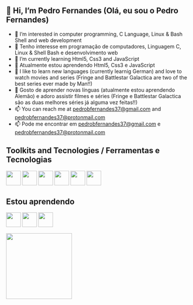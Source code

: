 ## 👋 Hi, I’m Pedro Fernandes (Olá, eu sou o Pedro Fernandes)
- 👀 I’m interested in computer programming, C Language, Linux & Bash Shell and web development
- 👀 Tenho interesse em programação de computadores, Linguagem C, Linux & Shell Bash e desenvolvimento web
- 🌱 I’m currently learning Html5, Css3 and JavaScript
- 🌱 Atualmente estou aprendendo Html5, Css3 e JavaScript
- 💞️ I like to learn new languages (currently learnig German) and love to watch movies and series (Fringe and Battlestar Galactica are two of the best series ever made by Man!!)
- 💞️ Gosto de aprender novas línguas (atualmente estou aprendendo Alemão) e adoro assistir filmes e séries (Fringe e Battlestar Galactica são as duas melhores séries já alguma vez feitas!!)
- 📫 You can reach me at pedrobfernandes37@gmail.com and pedrobfernandes37@protonmail.com
- 📫 Pode me encontrar em pedrobfernandes37@gmail.com e pedrobfernandes37@protonmail.com

## Toolkits and Tecnologies / Ferramentas e Tecnologias

<img loading="lazy" src="https://cdn.jsdelivr.net/gh/devicons/devicon@latest/icons/c/c-original.svg" width="40" height="40"/> <img loading="lazy" src="https://cdn.jsdelivr.net/gh/devicons/devicon@latest/icons/bash/bash-original.svg" width="40" height="40"/> <img loading="lazy" src="https://cdn.jsdelivr.net/gh/devicons/devicon@latest/icons/linux/linux-original.svg" width="40" height="40"/> <img loading="lazy" src="https://cdn.jsdelivr.net/gh/devicons/devicon@latest/icons/git/git-original.svg" width="40" height="40"/> <img loading="lazy" src="https://cdn.jsdelivr.net/gh/devicons/devicon@latest/icons/mysql/mysql-original.svg" width="40" height="40"/> <img loading="lazy" src="https://cdn.jsdelivr.net/gh/devicons/devicon@latest/icons/sqlite/sqlite-original-wordmark.svg" width="40" height="40"/> 

## Estou aprendendo

<img loading="lazy" src="https://cdn.jsdelivr.net/gh/devicons/devicon@latest/icons/html5/html5-original.svg" width="40" height="40"/>  <img loading="lazy" src="https://cdn.jsdelivr.net/gh/devicons/devicon@latest/icons/css3/css3-original.svg" width="40" height="40"/>  <img loading="lazy" src="https://cdn.jsdelivr.net/gh/devicons/devicon@latest/icons/javascript/javascript-original.svg" width="40" height="40"/>

<div>
<a href="https://github.com/pedrobfernandes">
<img loading="lazy" height="180em" src="https://github-readme-stats.vercel.app/api/top-langs/?username=pedrobfernandes&layout=compact&langs_count=7&theme=dracula"/>
</div>


<!---
pedrobfernandes/pedrobfernandes is a ✨ special ✨ repository because its `README.md` (this file) appears on your GitHub profile.
You can click the Preview link to take a look at your changes.
--->
